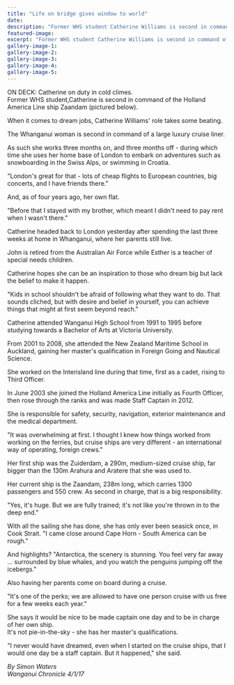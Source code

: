 ```yaml
---
title: "Life on bridge gives window to world"
date: 
description: "Former WHS student Catherine Williams is second in command of the Holland America Line ship Zaandam, Wanganui Chronicle article on 4/1/17..."
featured-image: 
excerpt: "Former WHS student Catherine Williams is second in command of the Holland America Line ship Zaandam."
gallery-image-1: 
gallery-image-2: 
gallery-image-3: 
gallery-image-4: 
gallery-image-5: 
---
```


<p><span>ON DECK: Catherine on duty in cold climes.</span><br /><span>Former WHS student,Catherine is second in command of the Holland America Line ship Zaandam (pictured below).</span></p>
<p>When it comes to dream jobs, Catherine Williams' role takes some beating.</p>
<p>The Whanganui woman is second in command of a large luxury cruise liner.</p>
<p>As such she works three months on, and three months off - during which time she uses her home base of London to embark on adventures such as snowboarding in the Swiss Alps, or swimming in Croatia.</p>
<p>"London's great for that - lots of cheap flights to European countries, big concerts, and I have friends there."</p>
<p>And, as of four years ago, her own flat.</p>
<p>"Before that I stayed with my brother, which meant I didn't need to pay rent when I wasn't there."</p>
<p>Catherine headed back to London yesterday after spending the last three weeks at home in Whanganui, where her parents still live.</p>
<p>John is retired from the Australian Air Force while Esther is a teacher of special needs children.</p>
<p>Catherine hopes she can be an inspiration to those who dream big but lack the belief to make it happen.</p>
<p>"Kids in school shouldn't be afraid of following what they want to do. That sounds cliched, but with desire and belief in yourself, you can achieve things that might at first seem beyond reach."</p>
<p>Catherine attended Wanganui High School from 1991 to 1995 before studying towards a Bachelor of Arts at Victoria University.</p>
<p>From 2001 to 2008, she attended the New Zealand Maritime School in Auckland, gaining her master's qualification in Foreign Going and Nautical Science.</p>
<p>She worked on the Interisland line during that time, first as a cadet, rising to Third Officer.&nbsp;</p>
<p>In June 2003 she joined the Holland America Line initially as Fourth Officer, then rose through the ranks and was made Staff Captain in 2012.</p>
<p>She is responsible for safety, security, navigation, exterior maintenance and the medical department.</p>
<p>"It was overwhelming at first. I thought I knew how things worked from working on the ferries, but cruise ships are very different - an international way of operating, foreign crews."</p>
<p>Her first ship was the Zuiderdam, a 290m, medium-sized cruise ship, far bigger than the 130m Arahura and Aratere that she was used to.</p>
<p>Her current ship is the Zaandam, 238m long, which carries 1300 passengers and 550 crew. As second in charge, that is a big responsibility.</p>
<p>"Yes, it's huge. But we are fully trained; it's not like you're thrown in to the deep end."</p>
<p>With all the sailing she has done, she has only ever been seasick once, in Cook Strait. "I came close around Cape Horn - South America can be rough."</p>
<p>And highlights? "Antarctica, the scenery is stunning. You feel very far away ... surrounded by blue whales, and you watch the penguins jumping off the icebergs."</p>
<p>Also having her parents come on board during a cruise.</p>
<p>"It's one of the perks; we are allowed to have one person cruise with us free for a few weeks each year."</p>
<p>She says it would be nice to be made captain one day and to be in charge of her own ship.<br />It's not pie-in-the-sky - she has her master's qualifications.</p>
<p>"I never would have dreamed, even when I started on the cruise ships, that I would one day be a staff captain. But it happened," she said.</p>
<p><em>By Simon Waters</em><br /><em>Wanganui Chronicle 4/1/17</em></p>

